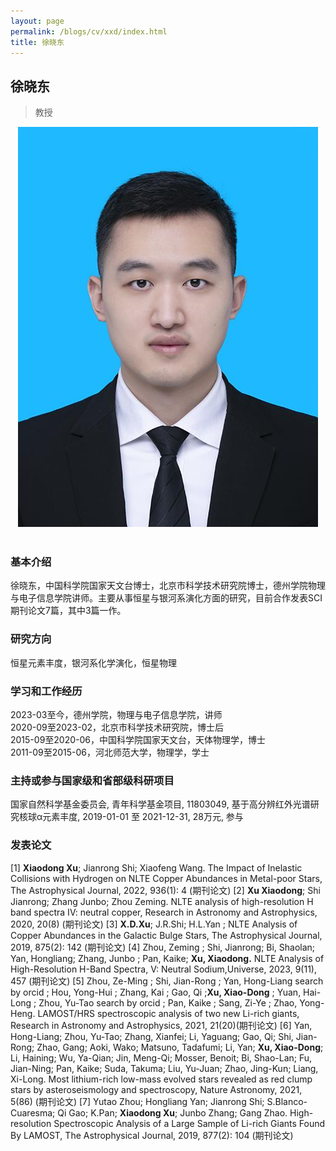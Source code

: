 ```yaml
---
layout: page
permalink: /blogs/cv/xxd/index.html
title: 徐晓东
---
```


## 徐晓东

> 教授

<center>
<img src = "/blogs/cv.ph/xxd.png">
</center>
<br>

### 基本介绍
徐晓东，中国科学院国家天文台博士，北京市科学技术研究院博士，德州学院物理与电子信息学院讲师。主要从事恒星与银河系演化方面的研究，目前合作发表SCI期刊论文7篇，其中3篇一作。
### 研究方向
恒星元素丰度，银河系化学演化，恒星物理
### 学习和工作经历
2023-03至今，德州学院，物理与电子信息学院，讲师<br>
2020-09至2023-02，北京市科学技术研究院，博士后<br>
2015-09至2020-06，中国科学院国家天文台，天体物理学，博士<br>
2011-09至2015-06，河北师范大学，物理学，学士<br>
### 主持或参与国家级和省部级科研项目

国家自然科学基金委员会, 青年科学基金项目, 11803049, 基于高分辨红外光谱研究核球α元素丰度, 2019-01-01 至 2021-12-31, 28万元, 参与

### 发表论文
[1] **Xiaodong Xu**; Jianrong Shi; Xiaofeng Wang. The Impact of Inelastic Collisions with Hydrogen on NLTE Copper Abundances in Metal-poor Stars, The Astrophysical Journal, 2022, 936(1): 4 (期刊论文)
[2] **Xu Xiaodong**; Shi Jianrong; Zhang Junbo; Zhou Zeming. NLTE analysis of high-resolution H band spectra IV: neutral copper, Research in Astronomy and Astrophysics, 2020, 20(8) (期刊论文) 
[3] **X.D.Xu**; J.R.Shi; H.L.Yan ; NLTE Analysis of Copper Abundances in the Galactic Bulge Stars, The Astrophysical Journal, 2019, 875(2): 142 (期刊论文) 
[4] Zhou, Zeming ; Shi, Jianrong; Bi, Shaolan; Yan, Hongliang; Zhang, Junbo ; Pan, Kaike; **Xu, Xiaodong.** NLTE Analysis of High-Resolution H-Band Spectra, V: Neutral Sodium,Universe, 2023, 9(11), 457 (期刊论文) 
[5] Zhou, Ze-Ming ; Shi, Jian-Rong ; Yan, Hong-Liang search by orcid ; Hou, Yong-Hui ; Zhang, Kai ; Gao, Qi ;**Xu, Xiao-Dong** ; Yuan, Hai-Long ; Zhou, Yu-Tao search by orcid ; Pan, Kaike ; Sang, Zi-Ye ; Zhao, Yong-Heng. LAMOST/HRS spectroscopic analysis of two new Li-rich giants, Research in Astronomy and Astrophysics, 2021, 21(20)(期刊论文) 
[6] Yan, Hong-Liang; Zhou, Yu-Tao; Zhang, Xianfei; Li, Yaguang; Gao, Qi; Shi, Jian-Rong; Zhao, Gang; Aoki, Wako; Matsuno, Tadafumi; Li, Yan; **Xu, Xiao-Dong**; Li, Haining; Wu, Ya-Qian; Jin, Meng-Qi; Mosser, Benoit; Bi, Shao-Lan; Fu, Jian-Ning; Pan, Kaike; Suda, Takuma; Liu, Yu-Juan; Zhao, Jing-Kun; Liang, Xi-Long. Most lithium-rich low-mass evolved stars revealed as red clump stars by asteroseismology and spectroscopy, Nature Astronomy, 2021, 5(86) (期刊论文)
[7] Yutao Zhou; Hongliang Yan; Jianrong Shi; S.Blanco-Cuaresma; Qi Gao; K.Pan; **Xiaodong Xu**; Junbo Zhang; Gang Zhao. High-resolution Spectroscopic Analysis of a Large Sample of Li-rich Giants Found By LAMOST, The Astrophysical Journal, 2019, 877(2): 104 (期刊论文)